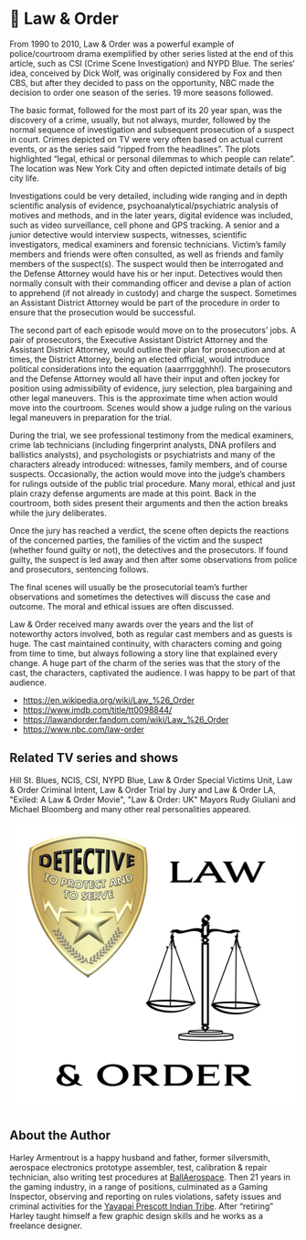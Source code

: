 # 👮 Law & Order

From 1990 to 2010, Law & Order was a powerful example of police/courtroom drama
exemplified by other series listed at the end of this article, such as CSI
(Crime Scene Investigation) and NYPD Blue. The series’ idea, conceived by Dick
Wolf, was originally considered by Fox and then CBS, but after they decided to
pass on the opportunity, NBC made the decision to order one season of the
series. 19 more seasons followed.

The basic format, followed for the most part of its 20 year span, was the
discovery of a crime, usually, but not always, murder, followed by the normal
sequence of investigation and subsequent prosecution of a suspect in court.
Crimes depicted on TV were very often based on actual current events, or as the
series said “ripped from the headlines”. The plots highlighted “legal, ethical
or personal dilemmas to which people can relate”. The location was New York City
and often depicted intimate details of big city life.

Investigations could be very detailed, including wide ranging and in depth
scientific analysis of evidence, psychoanalytical/psychiatric analysis of
motives and methods, and in the later years, digital evidence was included, such
as video surveillance, cell phone and GPS tracking. A senior and a junior
detective would interview suspects, witnesses, scientific investigators, medical
examiners and forensic technicians. Victim’s family members and friends were
often consulted, as well as friends and family members of the suspect(s). The
suspect would then be interrogated and the Defense Attorney would have his or
her input. Detectives would then normally consult with their commanding officer
and devise a plan of action to apprehend (if not already in custody) and charge
the suspect. Sometimes an Assistant District Attorney would be part of the
procedure in order to ensure that the prosecution would be successful.

The second part of each episode would move on to the prosecutors’ jobs. A pair
of prosecutors, the Executive Assistant District Attorney and the Assistant
District Attorney, would outline their plan for prosecution and at times, the
District Attorney, being an elected official, would introduce political
considerations into the equation (aaarrrggghhh!). The prosecutors and the
Defense Attorney would all have their input and often jockey for position using
admissibility of evidence, jury selection, plea bargaining and other legal
maneuvers. This is the approximate time when action would move into the
courtroom. Scenes would show a judge ruling on the various legal maneuvers in
preparation for the trial.

During the trial, we see professional testimony from the medical examiners,
crime lab technicians (including fingerprint analysts, DNA profilers and
ballistics analysts), and psychologists or psychiatrists and many of the
characters already introduced: witnesses, family members, and of course
suspects. Occasionally, the action would move into the judge’s chambers for
rulings outside of the public trial procedure. Many moral, ethical and just
plain crazy defense arguments are made at this point. Back in the courtroom,
both sides present their arguments and then the action breaks while the jury
deliberates.

Once the jury has reached a verdict, the scene often depicts the reactions of
the concerned parties, the families of the victim and the suspect (whether found
guilty or not), the detectives and the prosecutors. If found guilty, the suspect
is led away and then after some observations from police and prosecutors,
sentencing follows.

The final scenes will usually be the prosecutorial team’s further observations
and sometimes the detectives will discuss the case and outcome. The moral and
ethical issues are often discussed.

Law & Order received many awards over the years and the list of noteworthy
actors involved, both as regular cast members and as guests is huge. The cast
maintained continuity, with characters coming and going from time to time, but
always following a story line that explained every change. A huge part of the
charm of the series was that the story of the cast, the characters, captivated
the audience. I was happy to be part of that audience.

- <https://en.wikipedia.org/wiki/Law_%26_Order>
- <https://www.imdb.com/title/tt0098844/>
- <https://lawandorder.fandom.com/wiki/Law_%26_Order>
- <https://www.nbc.com/law-order>

## Related TV series and shows

Hill St. Blues, NCIS, CSI, NYPD Blue, Law & Order Special Victims Unit, Law &
Order Criminal Intent, Law & Order Trial by Jury and Law & Order LA, "Exiled: A
Law & Order Movie", "Law & Order: UK" Mayors Rudy Giuliani and Michael Bloomberg
and many other real personalities appeared.

![Law and Order](_static/images/law-and-order/law-and-order.jpeg)

## About the Author

Harley Armentrout is a happy husband and father, former silversmith, aerospace
electronics prototype assembler, test, calibration & repair technician, also
writing test procedures at [BallAerospace](https://www.ball.com/aerospace). Then
21 years in the gaming industry, in a range of positions, culminated as a Gaming
Inspector, observing and reporting on rules violations, safety issues and
criminal activities for the
[Yavapai Prescott Indian Tribe](https://buckyscasino.com/). After “retiring”
Harley taught himself a few graphic design skills and he works as a freelance
designer.
